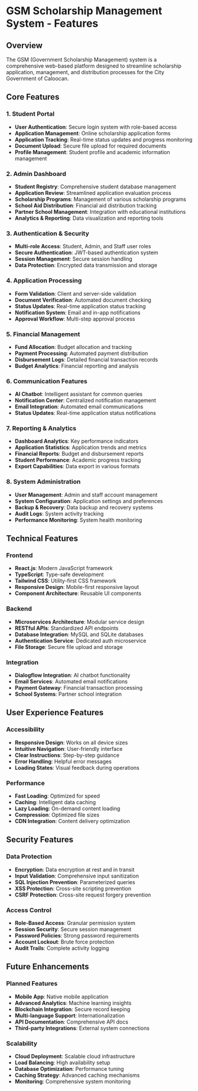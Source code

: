 # GSM Scholarship Management System - Features

## Overview

The GSM (Government Scholarship Management) system is a comprehensive web-based platform designed to streamline scholarship application, management, and distribution processes for the City Government of Caloocan.

## Core Features

### 1. Student Portal

- **User Authentication**: Secure login system with role-based access
- **Application Management**: Online scholarship application forms
- **Application Tracking**: Real-time status updates and progress monitoring
- **Document Upload**: Secure file upload for required documents
- **Profile Management**: Student profile and academic information management

### 2. Admin Dashboard

- **Student Registry**: Comprehensive student database management
- **Application Review**: Streamlined application evaluation process
- **Scholarship Programs**: Management of various scholarship programs
- **School Aid Distribution**: Financial aid distribution tracking
- **Partner School Management**: Integration with educational institutions
- **Analytics & Reporting**: Data visualization and reporting tools

### 3. Authentication & Security

- **Multi-role Access**: Student, Admin, and Staff user roles
- **Secure Authentication**: JWT-based authentication system
- **Session Management**: Secure session handling
- **Data Protection**: Encrypted data transmission and storage

### 4. Application Processing

- **Form Validation**: Client and server-side validation
- **Document Verification**: Automated document checking
- **Status Updates**: Real-time application status tracking
- **Notification System**: Email and in-app notifications
- **Approval Workflow**: Multi-step approval process

### 5. Financial Management

- **Fund Allocation**: Budget allocation and tracking
- **Payment Processing**: Automated payment distribution
- **Disbursement Logs**: Detailed financial transaction records
- **Budget Analytics**: Financial reporting and analysis

### 6. Communication Features

- **AI Chatbot**: Intelligent assistant for common queries
- **Notification Center**: Centralized notification management
- **Email Integration**: Automated email communications
- **Status Updates**: Real-time application status notifications

### 7. Reporting & Analytics

- **Dashboard Analytics**: Key performance indicators
- **Application Statistics**: Application trends and metrics
- **Financial Reports**: Budget and disbursement reports
- **Student Performance**: Academic progress tracking
- **Export Capabilities**: Data export in various formats

### 8. System Administration

- **User Management**: Admin and staff account management
- **System Configuration**: Application settings and preferences
- **Backup & Recovery**: Data backup and recovery systems
- **Audit Logs**: System activity tracking
- **Performance Monitoring**: System health monitoring

## Technical Features

### Frontend

- **React.js**: Modern JavaScript framework
- **TypeScript**: Type-safe development
- **Tailwind CSS**: Utility-first CSS framework
- **Responsive Design**: Mobile-first responsive layout
- **Component Architecture**: Reusable UI components

### Backend

- **Microservices Architecture**: Modular service design
- **RESTful APIs**: Standardized API endpoints
- **Database Integration**: MySQL and SQLite databases
- **Authentication Service**: Dedicated auth microservice
- **File Storage**: Secure file upload and storage

### Integration

- **Dialogflow Integration**: AI chatbot functionality
- **Email Services**: Automated email notifications
- **Payment Gateway**: Financial transaction processing
- **School Systems**: Partner school integration

## User Experience Features

### Accessibility

- **Responsive Design**: Works on all device sizes
- **Intuitive Navigation**: User-friendly interface
- **Clear Instructions**: Step-by-step guidance
- **Error Handling**: Helpful error messages
- **Loading States**: Visual feedback during operations

### Performance

- **Fast Loading**: Optimized for speed
- **Caching**: Intelligent data caching
- **Lazy Loading**: On-demand content loading
- **Compression**: Optimized file sizes
- **CDN Integration**: Content delivery optimization

## Security Features

### Data Protection

- **Encryption**: Data encryption at rest and in transit
- **Input Validation**: Comprehensive input sanitization
- **SQL Injection Prevention**: Parameterized queries
- **XSS Protection**: Cross-site scripting prevention
- **CSRF Protection**: Cross-site request forgery prevention

### Access Control

- **Role-Based Access**: Granular permission system
- **Session Security**: Secure session management
- **Password Policies**: Strong password requirements
- **Account Lockout**: Brute force protection
- **Audit Trails**: Complete activity logging

## Future Enhancements

### Planned Features

- **Mobile App**: Native mobile application
- **Advanced Analytics**: Machine learning insights
- **Blockchain Integration**: Secure record keeping
- **Multi-language Support**: Internationalization
- **API Documentation**: Comprehensive API docs
- **Third-party Integrations**: External system connections

### Scalability

- **Cloud Deployment**: Scalable cloud infrastructure
- **Load Balancing**: High availability setup
- **Database Optimization**: Performance tuning
- **Caching Strategy**: Advanced caching mechanisms
- **Monitoring**: Comprehensive system monitoring
